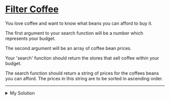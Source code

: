 # [Filter Coffee](https://www.codewars.com/kata/56069d0c4af7f633910000d3)

You love coffee and want to know what beans you can afford to buy it.

The first argument to your search function will be a number which represents your budget.

The second argument will be an array of coffee bean prices.

Your 'search' function should return the stores that sell coffee within your budget.

The search function should return a string of prices for the coffees beans you can afford. The prices in this string are to be sorted in ascending order.

---

<details><summary>My Solution</summary>

```js
function search(budget, prices) {
  return prices
    .filter(p => p <= budget)
    .sort((a, b) => a - b)
    .join(',')
}
```

</details>
